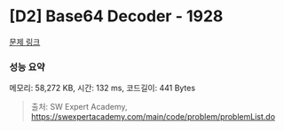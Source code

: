 # [D2] Base64 Decoder - 1928 

[문제 링크](https://swexpertacademy.com/main/code/problem/problemDetail.do?contestProbId=AV5PR4DKAG0DFAUq) 

### 성능 요약

메모리: 58,272 KB, 시간: 132 ms, 코드길이: 441 Bytes



> 출처: SW Expert Academy, https://swexpertacademy.com/main/code/problem/problemList.do